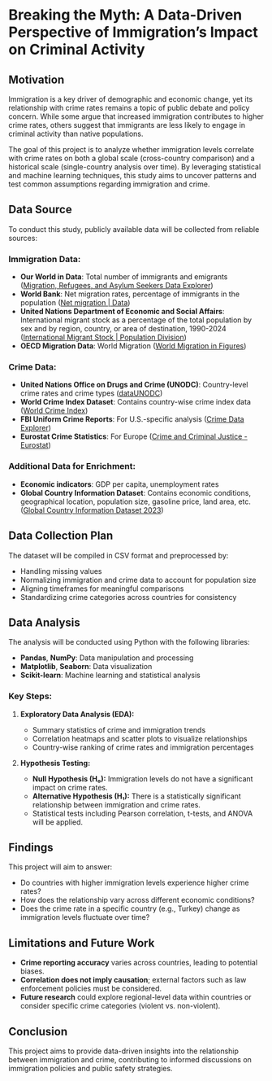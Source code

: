 # Breaking the Myth: A Data-Driven Perspective of Immigration’s Impact on Criminal Activity

## Motivation
Immigration is a key driver of demographic and economic change, yet its relationship with crime rates remains a topic of public debate and policy concern. While some argue that increased immigration contributes to higher crime rates, others suggest that immigrants are less likely to engage in criminal activity than native populations. 

The goal of this project is to analyze whether immigration levels correlate with crime rates on both a global scale (cross-country comparison) and a historical scale (single-country analysis over time). By leveraging statistical and machine learning techniques, this study aims to uncover patterns and test common assumptions regarding immigration and crime.

## Data Source
To conduct this study, publicly available data will be collected from reliable sources:

### Immigration Data:
- **Our World in Data**: Total number of immigrants and emigrants ([Migration, Refugees, and Asylum Seekers Data Explorer](https://ourworldindata.org/migration))
- **World Bank**: Net migration rates, percentage of immigrants in the population ([Net migration | Data](https://data.worldbank.org/indicator/SM.POP.NETM))
- **United Nations Department of Economic and Social Affairs**: International migrant stock as a percentage of the total population by sex and by region, country, or area of destination, 1990-2024 ([International Migrant Stock | Population Division](https://www.un.org/development/desa/pd/content/international-migrant-stock))
- **OECD Migration Data**: World Migration ([World Migration in Figures](https://www.oecd.org/els/mig/World-Migration-in-Figures.pdf))

### Crime Data:
- **United Nations Office on Drugs and Crime (UNODC)**: Country-level crime rates and crime types ([dataUNODC](https://dataunodc.un.org/))
- **World Crime Index Dataset**: Contains country-wise crime index data ([World Crime Index](https://www.numbeo.com/crime/))
- **FBI Uniform Crime Reports**: For U.S.-specific analysis ([Crime Data Explorer](https://crime-data-explorer.app.cloud.gov/))
- **Eurostat Crime Statistics**: For Europe ([Crime and Criminal Justice - Eurostat](https://ec.europa.eu/eurostat/web/crime))

### Additional Data for Enrichment:
- **Economic indicators**: GDP per capita, unemployment rates
- **Global Country Information Dataset**: Contains economic conditions, geographical location, population size, gasoline price, land area, etc. ([Global Country Information Dataset 2023](https://www.kaggle.com/datasets/))

## Data Collection Plan
The dataset will be compiled in CSV format and preprocessed by:
- Handling missing values
- Normalizing immigration and crime data to account for population size
- Aligning timeframes for meaningful comparisons
- Standardizing crime categories across countries for consistency

## Data Analysis
The analysis will be conducted using Python with the following libraries:
- **Pandas**, **NumPy**: Data manipulation and processing
- **Matplotlib**, **Seaborn**: Data visualization
- **Scikit-learn**: Machine learning and statistical analysis

### Key Steps:
1. **Exploratory Data Analysis (EDA):**
   - Summary statistics of crime and immigration trends
   - Correlation heatmaps and scatter plots to visualize relationships
   - Country-wise ranking of crime rates and immigration percentages

2. **Hypothesis Testing:**
   - **Null Hypothesis (H₀):** Immigration levels do not have a significant impact on crime rates.
   - **Alternative Hypothesis (H₁):** There is a statistically significant relationship between immigration and crime rates.
   - Statistical tests including Pearson correlation, t-tests, and ANOVA will be applied.

## Findings
This project will aim to answer:
- Do countries with higher immigration levels experience higher crime rates?
- How does the relationship vary across different economic conditions?
- Does the crime rate in a specific country (e.g., Turkey) change as immigration levels fluctuate over time?

## Limitations and Future Work
- **Crime reporting accuracy** varies across countries, leading to potential biases.
- **Correlation does not imply causation**; external factors such as law enforcement policies must be considered.
- **Future research** could explore regional-level data within countries or consider specific crime categories (violent vs. non-violent).

## Conclusion
This project aims to provide data-driven insights into the relationship between immigration and crime, contributing to informed discussions on immigration policies and public safety strategies.
